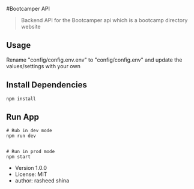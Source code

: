 #Bootcamper API

> Backend API for the Bootcamper api which is a bootcamp directory website

## Usage

Rename "config/config.env.env" to "config/config.env" and update the values/settings with your own

## Install Dependencies

```
npm install
```

## Run App

```
# Rub in dev mode
npm run dev


# Run in prod mode
npm start
```

- Version 1.0.0
- License: MIT
- author: rasheed shina
